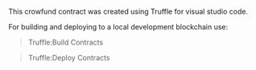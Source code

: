This crowfund contract was created using Truffle for visual studio code.


For building and deploying to a local development blockchain use:

>Truffle:Build Contracts

>Truffle:Deploy Contracts
